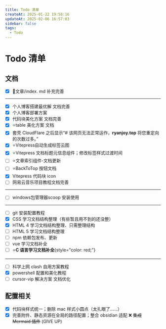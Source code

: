 ```yaml
---
title: Todo 清单
createAt: 2025-01-22 19:58:16
updateAt: 2025-02-06 16:57:03
sidebar: false
tags:
  - Todo
---
```


# Todo 清单

## 文档

- [x] 📒文章/index. md 补充完善
---
- [x] 个人博客搭建最优解 文档完善
- [x] 个人博客部署方案
- [x] 代码块美化方案 文档完善
- [x] ⭐table 美化方案 文档
- [x] 套壳 CloudFlare 之后显示“# 该网页无法正常运作，**ryanjoy.top** 将您重定向的次数过多。”
- [x] ⭐Vitepress自动生成标签云图
- [x] ⭐Vitepress 文档标题元信息组件；修改标签样式过渡时间
- [ ] ⭐文章索引组件-文档更新
- [ ] ⭐BackToTop 按钮文档
- [x] Vitepress 代码块 icon
- [ ] 网易云音乐项目教程文档完善
---
- [ ] windows包管理器scoop 安装使用
---
- [ ] git 安装配置教程
- [x] CSS 学习文档结构整理（有些暂且用不到的还没整）
- [x] HTML 4 学习文档结构整理、只需整理结构
- [ ] HTML 5 学习文档结构整理
- [ ] npm 依赖包发布、更新
- [ ] vue 学习文档补全
- [ ] ⭐**C 语言学习文档补全**{style="color: red;"}
---
- [ ] 科学上网 clash 自用方案教程
- [x] powershell 配置和美化教程
- [ ] cursor-vip 解决方案 文档优化

## 配置相关

- [x] 代码块样式统一；删除 mac 样式小圆点（太扎眼了……）
- [x] 完善附件、静态资源在全局的路径配置；整合 obsidian 适配
❌ ~~集成 Mermaid 插件~~ (GIVE UP)